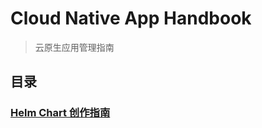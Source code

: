 # Cloud Native App Handbook

> 云原生应用管理指南

## 目录

### [Helm Chart 创作指南](helm-chart-creation-tutorial/)
